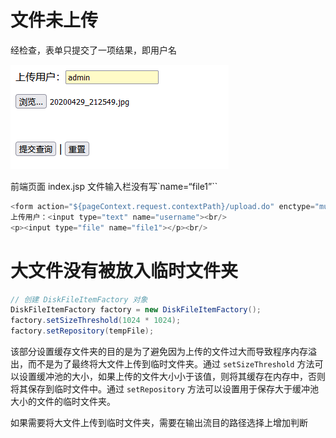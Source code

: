 # 文件未上传

经检查，表单只提交了一项结果，即用户名

![image.png](https://raw.githubusercontent.com/8uzzlightyear/Image-host/main/images/20230602152938.png)

前端页面 index.jsp 文件输入栏没有写`name=“file1”``
```Java
<form action="${pageContext.request.contextPath}/upload.do" enctype="multipart/form-data" method="post">  
上传用户：<input type="text" name="username"><br/>  
<p><input type="file" name="file1"></p><br/>  

```

# 大文件没有被放入临时文件夹

```Java
// 创建 DiskFileItemFactory 对象
DiskFileItemFactory factory = new DiskFileItemFactory();
factory.setSizeThreshold(1024 * 1024);
factory.setRepository(tempFile);
```
该部分设置缓存文件夹的目的是为了避免因为上传的文件过大而导致程序内存溢出，而不是为了最终将大文件上传到临时文件夹。通过 `setSizeThreshold` 方法可以设置缓冲池的大小，如果上传的文件大小小于该值，则将其缓存在内存中，否则将其保存到临时文件中。通过 `setRepository` 方法可以设置用于保存大于缓冲池大小的文件的临时文件夹。

如果需要将大文件上传到临时文件夹，需要在输出流目的路径选择上增加判断
